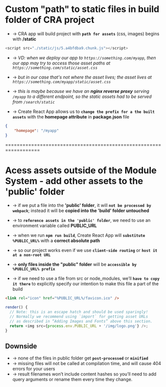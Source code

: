 
# Custom "path" to static files in build folder of CRA project
* -> CRA app will build project with **`path for assets`** (css, images) begins with **/static**  
```js
<script src="./static/js/5.a4bfdba9.chunk.js"></script>
```

* -> _VD: when we deploy our app to `https://something.com/myapp`, then our app may try to access those asset paths at `https://something.com/static/asset.css`_
* -> _but in our case that's not where the asset lives; the asset lives at `https://something.com/myapp/static/asset.css`_
* -> _this is maybe because we have an **nginx reverse proxy** serving `/myapp` to a different endpoint, so the static assets had to be served from `/search/static`_

* -> Create React App allows us to **`change the prefix for a the built assets`** with the **homepage attribute** in **package.json** file
```json
{
    "homepage": "/myapp"
}
```

==================================================================
# Acess assets outside of the Module System - add other assets to the 'public' folder

* -> if we put a file into the **'public' folder**, it will **`not be processed by webpack`**; instead it will be **copied into the 'build' folder untouched**
* -> to **`reference assets in the 'public' folder`**, we need to use an environment variable called **PUBLIC_URL**

* -> when we run **`npm run build`**, Create React App will **`substitute %PUBLIC_URL%`** with a **correct absolute path** 
* -> so our project works even if we use **`client-side routing`** or **`host it at a non-root URL`**

* -> **only files inside the "public" folder** will be **`accessible by %PUBLIC_URL% prefix`**
* -> if we need to use a file from src or node_modules, we’ll **`have to copy it there`** to explicitly specify our intention to make this file a part of the build

```html - index.html
<link rel="icon" href="%PUBLIC_URL%/favicon.ico" />
```

```js - use "process.env.PUBLIC_URL" for javascript code
render() {
  // Note: this is an escape hatch and should be used sparingly!
  // Normally we recommend using `import` for getting asset URLs
  // as described in “Adding Images and Fonts” above this section.
  return <img src={process.env.PUBLIC_URL + '/img/logo.png'} />;
}
```

## Downside
* -> none of the files in public folder get **`post-processed`** or **`minified`**
* -> missing files will not be called at compilation time, and will cause 404 errors for your users
* -> result filenames won’t include content hashes so you’ll need to add query arguments or rename them every time they change.